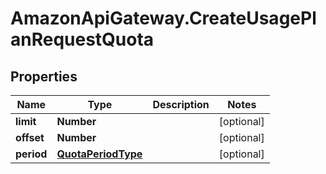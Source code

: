 # AmazonApiGateway.CreateUsagePlanRequestQuota

## Properties

Name | Type | Description | Notes
------------ | ------------- | ------------- | -------------
**limit** | **Number** |  | [optional] 
**offset** | **Number** |  | [optional] 
**period** | [**QuotaPeriodType**](QuotaPeriodType.md) |  | [optional] 


